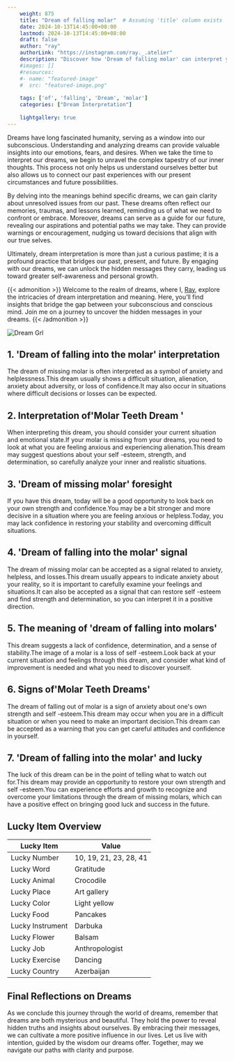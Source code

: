 ```yaml
---
    weight: 875
    title: "Dream of falling molar"  # Assuming 'title' column exists
    date: 2024-10-13T14:45:00+08:00
    lastmod: 2024-10-13T14:45:00+08:00
    draft: false
    author: "ray"
    authorLink: "https://instagram.com/ray._.atelier"
    description: "Discover how 'Dream of falling molar' can interpret your future and uncover its significant meanings in your life."
    #images: []
    #resources:
    #- name: "featured-image"
    #  src: "featured-image.png"
    
    tags: ['of', 'falling', 'Dream', 'molar']
    categories: ["Dream Interpretation"]
    
    lightgallery: true
---
```

    
Dreams have long fascinated humanity, serving as a window into our subconscious. Understanding and analyzing dreams can provide valuable insights into our emotions, fears, and desires. When we take the time to interpret our dreams, we begin to unravel the complex tapestry of our inner thoughts. This process not only helps us understand ourselves better but also allows us to connect our past experiences with our present circumstances and future possibilities.

By delving into the meanings behind specific dreams, we can gain clarity about unresolved issues from our past. These dreams often reflect our memories, traumas, and lessons learned, reminding us of what we need to confront or embrace. Moreover, dreams can serve as a guide for our future, revealing our aspirations and potential paths we may take. They can provide warnings or encouragement, nudging us toward decisions that align with our true selves.

Ultimately, dream interpretation is more than just a curious pastime; it is a profound practice that bridges our past, present, and future. By engaging with our dreams, we can unlock the hidden messages they carry, leading us toward greater self-awareness and personal growth.

{{< admonition >}}
Welcome to the realm of dreams, where I, [Ray](https://instagram.com/ray._.atelier), explore the intricacies of dream interpretation and meaning. Here, you’ll find insights that bridge the gap between your subconscious and conscious mind. Join me on a journey to uncover the hidden messages in your dreams.
{{< /admonition >}}

![Dream Grl](https://cdn.pixabay.com/photo/2017/11/02/03/35/gothic-2910057_1280.jpg "Dream Grl")

## 1. 'Dream of falling into the molar' interpretation
The dream of missing molar is often interpreted as a symbol of anxiety and helplessness.This dream usually shows a difficult situation, alienation, anxiety about adversity, or loss of confidence.It may also occur in situations where difficult decisions or losses can be expected.

## 2. Interpretation of'Molar Teeth Dream '
When interpreting this dream, you should consider your current situation and emotional state.If your molar is missing from your dreams, you need to look at what you are feeling anxious and experiencing alienation.This dream may suggest questions about your self -esteem, strength, and determination, so carefully analyze your inner and realistic situations.

## 3. 'Dream of missing molar' foresight
If you have this dream, today will be a good opportunity to look back on your own strength and confidence.You may be a bit stronger and more decisive in a situation where you are feeling anxious or helpless.Today, you may lack confidence in restoring your stability and overcoming difficult situations.

## 4. 'Dream of falling into the molar' signal
The dream of missing molar can be accepted as a signal related to anxiety, helpless, and losses.This dream usually appears to indicate anxiety about your reality, so it is important to carefully examine your feelings and situations.It can also be accepted as a signal that can restore self -esteem and find strength and determination, so you can interpret it in a positive direction.

## 5. The meaning of 'dream of falling into molars'
This dream suggests a lack of confidence, determination, and a sense of stability.The image of a molar is a loss of self -esteem.Look back at your current situation and feelings through this dream, and consider what kind of improvement is needed and what you need to discover yourself.

## 6. Signs of'Molar Teeth Dreams'
The dream of falling out of molar is a sign of anxiety about one's own strength and self -esteem.This dream may occur when you are in a difficult situation or when you need to make an important decision.This dream can be accepted as a warning that you can get careful attitudes and confidence in yourself.

## 7. 'Dream of falling into the molar' and lucky
The luck of this dream can be in the point of telling what to watch out for.This dream may provide an opportunity to restore your own strength and self -esteem.You can experience efforts and growth to recognize and overcome your limitations through the dream of missing molars, which can have a positive effect on bringing good luck and success in the future.

## Lucky Item Overview
| Lucky Item          | Value              |
|---------------|--------------------|
| Lucky Number        | 10, 19, 21, 23, 28, 41  |
| Lucky Word          | Gratitude |
| Lucky Animal        | Crocodile |
| Lucky Place         | Art gallery     |
| Lucky Color         | Light yellow     |
| Lucky Food          | Pancakes      |
| Lucky Instrument    | Darbuka |
| Lucky Flower        | Balsam    |
| Lucky Job           | Anthropologist       |
| Lucky Exercise      | Dancing  |
| Lucky Country       | Azerbaijan    |


##  Final Reflections on Dreams

As we conclude this journey through the world of dreams, remember that dreams are both mysterious and beautiful. They hold the power to reveal hidden truths and insights about ourselves. By embracing their messages, we can cultivate a more positive influence in our lives. Let us live with intention, guided by the wisdom our dreams offer. Together, may we navigate our paths with clarity and purpose.
